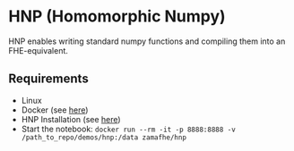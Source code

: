 # HNP (Homomorphic Numpy)

HNP enables writing standard numpy functions and compiling them into an FHE-equivalent.

## Requirements

- Linux
- Docker (see [here](https://docs.docker.com/engine/install/ubuntu/))
- HNP Installation (see [here](https://docs.zama.ai/hnp/user/installation.html))
- Start the notebook: ``docker run --rm -it -p 8888:8888 -v /path_to_repo/demos/hnp:/data zamafhe/hnp``
